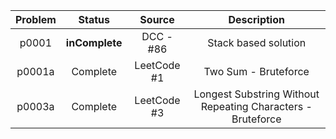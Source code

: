 | Problem | Status | Source | Description |
|  :---:  |  :---: |  :---:  | :---:  |
| p0001 | **inComplete** | DCC - #86 | Stack based solution |
| p0001a | Complete | LeetCode #1 | Two Sum - Bruteforce |
| p0003a | Complete | LeetCode #3 | Longest Substring Without Repeating Characters  - Bruteforce |
